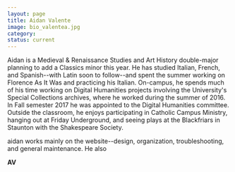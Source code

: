 ```yaml
---
layout: page
title: Aidan Valente
image: bio_valentea.jpg
category:
status: current
---
```


Aidan is a Medieval & Renaissance Studies and Art History double-major planning to add a Classics minor this year. He has studied Italian, French, and Spanish--with Latin soon to follow--and spent the summer working on Florence As It Was and practicing his Italian. On-campus, he spends much of his time working on Digital Humanities projects involving the University's Special Collections archives, where he worked during the summer of 2016. In Fall semester 2017 he was appointed to the Digital Humanities committee. Outside the classroom, he enjoys participating in Catholic Campus Ministry, hanging out at Friday Underground, and seeing plays at the Blackfriars in Staunton with the Shakespeare Society.

aidan works mainly on the website--design, organization, troubleshooting, and general maintenance. He also

__AV__

